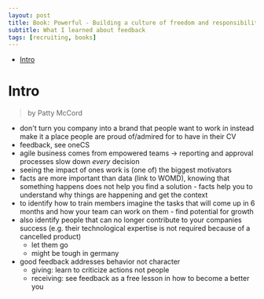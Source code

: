 ```yaml
---
layout: post
title: Book: Powerful - Building a culture of freedom and responsibility
subtitle: What I learned about feedback
tags: [recruiting, books]
---
```

<!-- TOC -->

- [Intro](#intro)

<!-- /TOC -->

# Intro

> by Patty McCord

- don't turn you company into a brand that people want to work in instead make it a place people are proud of/admired for to have in their CV
- feedback, see oneCS
- agile business comes from empowered teams -> reporting and approval processes slow down *every* decision
- seeing the impact of ones work is (one of) the biggest motivators
- facts are more important than data (link to WOMD), knowing that something happens does not help you find a solution - facts help you to understand why things are happening and get the context
- to identify how to train members imagine the tasks that will come up in 6 months and how your team can work on them - find potential for growth
- also identify people that can no longer contribute to your companies success (e.g. their technological expertise is not required because of a cancelled product)
    - let them go
    - might be tough in germany
- good feedback addresses behavior not character
    - giving: learn to criticize actions not people
    - receiving: see feedback as a free lesson in how to become a better you
